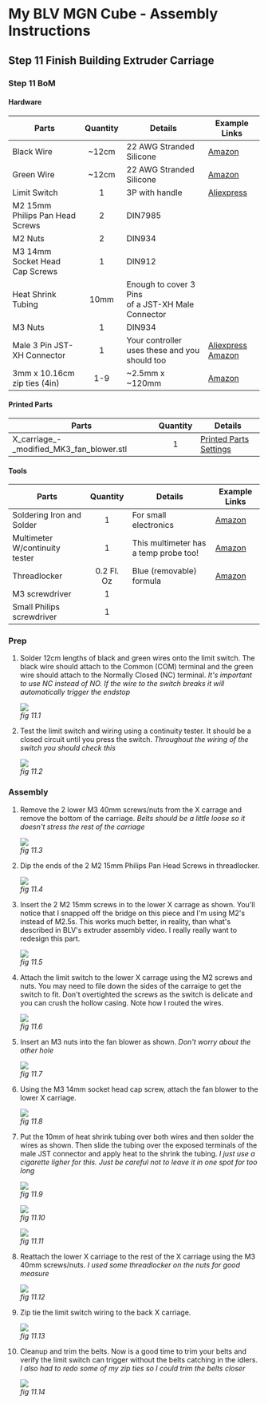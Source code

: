 # My BLV MGN Cube - Assembly Instructions

## Step 11 Finish Building Extruder Carriage

### Step 11 BoM

#### Hardware
| Parts     | Quantity | Details | Example Links |
|-----------|:--------:|---------|---------------|
| Black Wire | ~12cm | 22 AWG Stranded Silicone | [Amazon](https://amzn.to/3ruTli7) |
| Green Wire | ~12cm | 22 AWG Stranded Silicone | [Amazon](https://amzn.to/3ruTli7) |
| Limit Switch | 1 | 3P with handle | [Aliexpress](https://s.click.aliexpress.com/e/_A4VObA) |
| M2 15mm Philips Pan Head Screws | 2 | DIN7985 | |
| M2 Nuts | 2 | DIN934 | |
| M3 14mm Socket Head Cap Screws | 1 | DIN912 | |
| Heat Shrink Tubing | 10mm | Enough to cover 3 Pins <BR>of a JST-XH Male Connector | |
| M3 Nuts | 1 | DIN934 | |
| Male 3 Pin JST-XH Connector | 1 | Your controller uses these and you should too | [Aliexpress](https://s.click.aliexpress.com/e/_AWPLkY) [Amazon](https://amzn.to/3u0TiMD) |
| 3mm x 10.16cm zip ties (4in)  | 1-9 | ~2.5mm x ~120mm | [Amazon](https://amzn.to/3p2nDaE) |


 

#### Printed Parts
| Parts     | Quantity | Details |
|-----------|:--------:|---------|
| X_carriage_-_modified_MK3_fan_blower.stl | 1 | [Printed Parts Settings](../partsSettings) |

#### Tools
| Parts     | Quantity | Details | Example Links |
|-----------|:--------:|---------|---------------|
| Soldering Iron and Solder | 1 | For small electronics | [Amazon](https://amzn.to/3rvsgLI) |
| Multimeter W/continuity tester | 1 | This multimeter has a temp probe too! | [Amazon](https://amzn.to/3sxUjeT) |
| Threadlocker | 0.2 Fl. Oz | Blue (removable) formula | [Amazon](https://amzn.to/3w539Tr) |
| M3 screwdriver | 1 | | |
| Small Philips screwdriver |1 | | |

### Prep

1. Solder 12cm lengths of black and green wires onto the limit switch. The black wire should attach to the Common (COM) terminal and the green wire should attach to the Normally Closed (NC) terminal. *It's important to use NC instead of NO. If the wire to the switch breaks it will automatically trigger the endstop*

    ![](img/11-SolderSWWires.jpeg)\
    *fig 11.1*

2. Test the limit switch and wiring using a continuity tester. It should be a closed circuit until you press the switch. *Throughout the wiring of the switch you should check this*

    ![](img/11-ContTest.jpeg)\
    *fig 11.2*

### Assembly
1. Remove the 2 lower M3 40mm screws/nuts from the X carrage and remove the bottom of the carriage. *Belts should be a little loose so it doesn't stress the rest of the carriage*

    ![](img/11-RemoveBottomXCarriage.jpeg)\
    *fig 11.3*

2. Dip the ends of the 2 M2 15mm Philips Pan Head Screws in threadlocker.

    ![](img/11-threadlocker.jpeg)\
    *fig 11.4*

3. Insert the 2 M2 15mm screws in to the lower X carrage as shown. You'll notice that I snapped off the bridge on this piece and I'm using M2's instead of M2.5s. This works much better, in reality, than what's described in BLV's extruder assembly video. I really really want to redesign this part.

    ![](img/11-M2ScrewsCarriage.jpeg)\
    *fig 11.5*

4. Attach the limit switch to the lower X carrage using the M2 screws and nuts. You may need to file down the sides of the carraige to get the switch to fit. Don't overtighted the screws as the switch is delicate and you can crush the hollow casing. Note how I routed the wires.

    ![](img/11-AttachSwitch.jpeg)\
    *fig 11.6*

5.  Insert an M3 nuts into the fan blower as shown. *Don't worry about the other hole*

    ![](img/11-M3inFanDuct.jpeg)\
    *fig 11.7*

6. Using the M3 14mm socket head cap screw, attach the fan blower to the lower X carriage.

    ![](img/11-AttachDuct.jpeg)\
    *fig 11.8*

7. Put the 10mm of heat shrink tubing over both wires and then solder the wires as shown. Then slide the tubing over the exposed terminals of the male JST connector and apply heat to the shrink the tubing. *I just use a cigarette ligher for this. Just be careful not to leave it in one spot for too long*

    ![](img/11-AttachSWConnector.jpeg)\
    *fig 11.9*


    ![](img/11-JSTWired.jpeg)\
    *fig 11.10*

    ![](img/11-JSTHeatShrink.jpeg)\
    *fig 11.11*

8. Reattach the lower X carriage to the rest of the X carriage using the M3 40mm screws/nuts. *I used some threadlocker on the nuts for good measure*

    ![](img/11-ReattachLowerXcarriage.jpeg)\
    *fig 11.12*

9. Zip tie the limit switch wiring to the back X carriage.

    ![](img/11-SecureSWWiring.jpeg)\
    *fig 11.13*

9. Cleanup and trim the belts. Now is a good time to trim your belts and verify the limit switch can trigger without the belts catching in the idlers. *I also had to redo some of my zip ties so I could trim the belts closer*

    ![](img/11-TrimBelts.jpeg)\
    *fig 11.14*